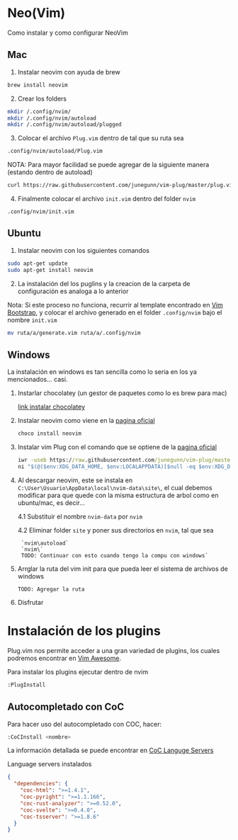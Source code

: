 # Neo(Vim)

Como instalar y como configurar NeoVim

## Mac

1. Instalar neovim con ayuda de brew

```bash
brew install neovim
```

2. Crear los folders

```bash
mkdir /.config/nvim/
mkdir /.config/nvim/autoload
mkdir /.config/nvim/autoload/plugged
```

3. Colocar el archivo `Plug.vim` dentro de tal que su ruta sea

```bash
.config/nvim/autoload/Plug.vim
```

NOTA: Para mayor facilidad se puede agregar de la siguiente manera (estando dentro de autoload)

```bash
curl https://raw.githubusercontent.com/junegunn/vim-plug/master/plug.vim -o Plug.vim
```

4. Finalmente colocar el archivo `init.vim` dentro del folder `nvim`

`.config/nvim/init.vim`


## Ubuntu

1. Instalar neovim con los siguientes comandos

```bash
sudo apt-get update
sudo apt-get install neovim
```

2. La instalación del los puglins y la creacion de la carpeta de configuración es analoga a lo anterior

Nota: Si este proceso no funciona, recurrir al template encontrado en [Vim Bootstrap](https://vim-bootstrap.com/), y colocar el archivo generado en el folder `.config/nvim` bajo el nombre `init.vim`

```bash
mv ruta/a/generate.vim ruta/a/.config/nvim
```

## Windows

La instalación en windows es tan sencilla como lo seria en los ya mencionados... casi.

1. Instarlar chocolatey (un gestor de paquetes como lo es brew para mac)

    [link instalar chocolatey](https://chocolatey.org/install)
    
2. Instalar neovim como viene en la [pagina oficial](https://community.chocolatey.org/packages/neovim/0.5.0) 

    ```bash
    choco install neovim
    ```
    
3. Instalar vim Plug con el comando que se optiene de la [pagina oficial](https://github.com/junegunn/vim-plug)

    ```cmd
    iwr -useb https://raw.githubusercontent.com/junegunn/vim-plug/master/plug.vim |`
    ni "$(@($env:XDG_DATA_HOME, $env:LOCALAPPDATA)[$null -eq $env:XDG_DATA_HOME])/nvim-data/site/autoload/plug.vim" -Force
    ```
    
4. Al descargar neovim, este se instala en `C:\User\Usuario\AppData\local\nvim-data\site\`, el cual debemos modificar para que quede con la misma estructura de arbol como en ubuntu/mac, es decir...

    4.1 Substituir el nombre `nvim-data` por `nvim`


    4.2 Eliminar folder `site` y poner sus directorios en `nvim`, tal que sea

        `nvim\autoload`
        `nvim\`
        TODO: Continuar con esto cuando tengo la compu con windows`

5. Arrglar la ruta del vim init para que pueda leer el sistema de archivos de windows 

    `TODO: Agregar la ruta`

6. Disfrutar


# Instalación de los plugins

Plug.vim nos permite acceder a una gran variedad de plugins, los cuales podremos encontrar en [Vim Awesome](https://vimawesome.com/).

Para instalar los plugins ejecutar dentro de nvim 

```bash
:PlugInstall
```
## Autocompletado con CoC

Para hacer uso del autocompletado con COC, hacer:

```bash
:CoCInstall <nombre>
```

La información detallada se puede encontrar en [CoC Languge Servers](https://github.com/neoclide/coc.nvim/wiki/Language-servers)


Language servers instalados

```json
{
  "dependencies": {
    "coc-html": ">=1.4.1",
    "coc-pyright": ">=1.1.166",
    "coc-rust-analyzer": ">=0.52.0",
    "coc-svelte": ">=0.4.0",
    "coc-tsserver": ">=1.8.6"
  }
}

```

